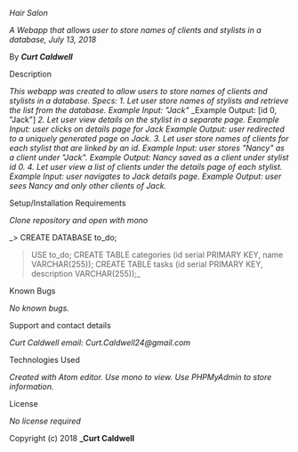  _Hair Salon_

 _A Webapp that allows user to store names of clients and stylists in a database, July 13, 2018_

 By _**Curt Caldwell**_

 Description

_This webapp was created to allow users to store names of clients and stylists in a database._
_Specs:_
_1. Let user store names of stylists and retrieve the list from the database._
  _Example Input: "Jack"_
  _Example Output: [id 0, "Jack"]
_2. Let user view details on the stylist in a separate page._
  _Example Input: user clicks on details page for Jack_
  _Example Output: user redirected to a uniquely generated page on Jack._
_3. Let user store names of clients for each stylist that are linked by an id._
  _Example Input: user stores "Nancy" as a client under "Jack"._
  _Example Output: Nancy saved as a client under stylist id 0._
_4. Let user view a list of clients under the details page of each stylist._
  _Example Input: user navigates to Jack details page._
  _Example Output: user sees Nancy and only other clients of Jack._

 Setup/Installation Requirements

 _Clone repository and open with mono_

_> CREATE DATABASE to_do;
> USE to_do;
> CREATE TABLE categories (id serial PRIMARY KEY, name VARCHAR(255));
> CREATE TABLE tasks (id serial PRIMARY KEY, description VARCHAR(255));_

 Known Bugs

_No known bugs._

 Support and contact details

_Curt Caldwell email: Curt.Caldwell24@gmail.com_

 Technologies Used

_Created with Atom editor.  Use mono to view. Use PHPMyAdmin to store information._

 License

*No license required*

Copyright (c) 2018 **_Curt Caldwell**
